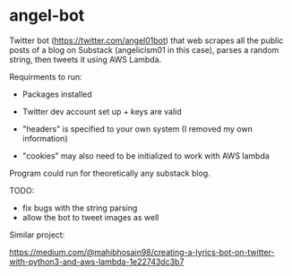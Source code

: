 # angel-bot

Twitter bot (https://twitter.com/angel01bot) that web scrapes all the public posts of a blog on Substack (angelicism01 in this case), parses a random string, then tweets it using AWS Lambda.

Requirments to run:
  
  - Packages installed
  
  - Twitter dev account set up + keys are valid
  
  - "headers" is specified to your own system (I removed my own information)
  
  - "cookies" may also need to be initialized to work with AWS lambda
  
Program could run for theoretically any substack blog.

TODO:
  - fix bugs with the string parsing
  - allow the bot to tweet images as well
  
Similar project:

https://medium.com/@mahibhosain98/creating-a-lyrics-bot-on-twitter-with-python3-and-aws-lambda-1e22743dc3b7

  
